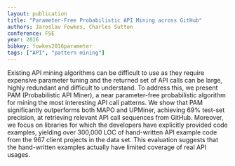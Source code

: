 ```yaml
---
layout: publication
title: "Parameter-Free Probabilistic API Mining across GitHub"
authors: Jaroslav Fowkes, Charles Sutton
conference: FSE
year: 2016
bibkey: fowkes2016parameter
tags: ["API", "pattern mining"]
---
```

Existing API mining algorithms can be difficult to use as they require expensive parameter tuning and the returned set of API calls can be large, highly redundant and difficult to understand. To address this, we present PAM (Probabilistic API Miner), a near parameter-free probabilistic algorithm for mining the most interesting API call patterns. We show that PAM significantly outperforms both MAPO and UPMiner, achieving 69% test-set precision, at retrieving relevant API call sequences from GitHub. Moreover, we focus on libraries for which the developers have explicitly provided code examples, yielding over 300,000 LOC of hand-written API example code from the 967 client projects in the data set. This evaluation suggests that the hand-written examples actually have limited coverage of real API usages.

